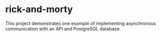# rick-and-morty

This project demonstrates one example of implementing asynchronous communication with an API and PostgreSQL database.
